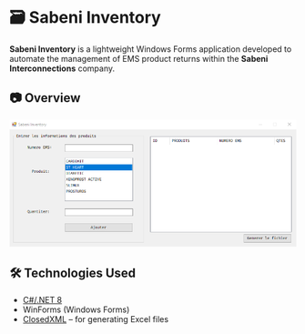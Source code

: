 # 🗃️ Sabeni Inventory

**Sabeni Inventory** is a lightweight Windows Forms application developed to automate the management of EMS product returns within the **Sabeni Interconnections** company.

## 📷 Overview

![screenshot](screenshot.png) <!-- si tu ajoutes une capture d'écran du logiciel -->

## 🛠️ Technologies Used

- [C#/.NET 8](https://dotnet.microsoft.com/)
- WinForms (Windows Forms)
- [ClosedXML](https://github.com/ClosedXML/ClosedXML) – for generating Excel files
